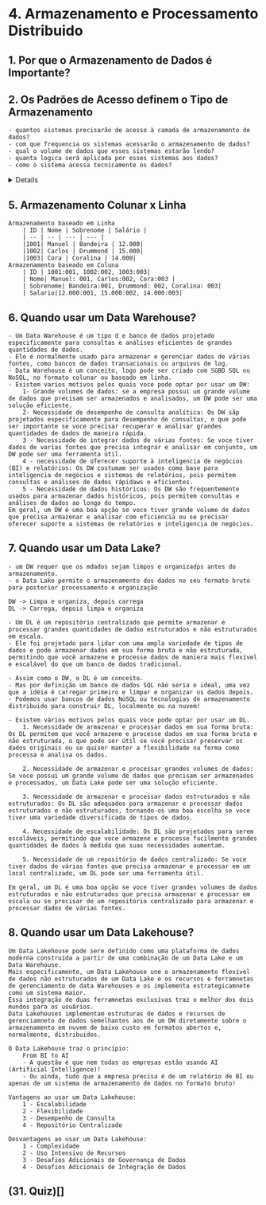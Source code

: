 # 4. Armazenamento e Processamento Distribuido

## 1. Por que o Armazenamento de Dados é Importante?

## 2. Os Padrões de Acesso definem o Tipo de Armazenamento
    - quantos sistemas precisarão de acesso à camada de armazenamento de dados?
    - com que frequencia os sistemas acessarão o armazenamento de dados?
    - qual o volume de dados que esses sistemas estarão lendo?
    - quanta logica será aplicada por esses sistemas aos dados?
    - como o sistema acessa tecnicamente os dados?
    
<details> ## 3 e 4 Armazenamento SQL/NoSQL ou Armazenamento de Arquivos? P1
    -> Depende dos padrões de acesso;
    <details>SQL
        - O armazenamento SQL é o formato tradicional de armazenamento de dados no formato tabular;
        - É um dos formatos de armazenamento mais antigos e amplamente usados nos dias de hoje
        - Ideal para dados estruturados
        - Usamos SGBDs (Sistemas Gerenciadores de Bancos de Dados) como Oracle, PostgresSQL, SQL Server ou MySQL, entre outros.
    </details>    
    <details> NoSQL
        - O armazenamento NoSQL nasceu na era do BigData para permitir o armazenamento de dados em diferentes formatos, em especial, dados semi-estruturados como no formato JSON, XML ou colunar
        - São sistemas de armazenamento orientados à performance e facilidade de uso
        - Exemplos de SGBDs NoSQL: MongoDB, Redis, Apache Cassandra, Apache HBase e Amazon DynamoDB.
    </details>

    - BigData é definido por 4 Vs: Volume, Velocidade, Viariedade e Veracidade.
    - E o V de Variedxade é normalmente uma das partes mais complexas. Pode ser necessário trabalhar com dados no fromato de vídeo, áudio, imagens, texto, arquivos pdf ou mesmo ícones. Ou ainda dados em um formato que facilite a pesquisa e reduza o espaço necessário para armazenamento.
   - Bancos de dados SQL ou NoSQL podem nãoser ideais nesses casos, isso sem falar na performance de acesso.
   - Exatamente aí que precisaremos de alternativas para armazenamento de dados. Precisamos de diferentes formatos e diferentes sistemas.
   - Alternativas incluem: Parquet, Avro, JSON, CSV, ORC, HDF5 e vários outros formatos.
</details>
   
## 5. Armazenamento Colunar x Linha
    Armazenamento baseado em Linha
        | ID | Nome | Sobrenome | Salário |
        | -- | -- | --- | --- |
        |1001| Manuel | Bandeira | 12.000|
        |1002| Carlos | Drummond | 15.000|
        |1003| Cora | Coralina | 14.000|
    Armazenamento baseado em Coluna
        | ID | 1001:001, 1002:002, 1003:003|
        | Nome| Manuel: 001, Carlos:002, Cora:003 |
        | Sobrenome| Bandeira:001, Drummond: 002, Coralina: 003|
        | Salario|12.000:001, 15.000:002, 14.000:003|
    
## 6. Quando usar um Data Warehouse?
    - Um Data Warehouse é um tipo d e banco de dados projetado especificamente para consultas e análises eficientes de grandes quantidades de dados.
    - Ele é normalmente usado para armazenar e gerenciar dados de várias fontes, como bancos de dados transacionais ou arquivos de log.
    - Data Warehouse é um conceito, logo pode ser criado com SGBD SQL ou NoSQL, no formato colunar ou baseado em linha.
    - Existem varios motivos pelos quais voce pode optar por usar um DW:
        1- Grande volumes de dados: se a empresa possui um grande volume de dados que precisam ser armazenados e analisados, um DW pode ser uma solução eficiente.
        2- Necessidade de desempenho de consulta analítica: Os DW sãp projetados especificamente para desempenho de consultas, o que pode ser importante se voce precisar recuperar e analisar grandes quantidades de dados de maneira rápida.
        3 - Necessidade de integrar dados de várias fontes: Se voce tiver dados de varias fontes que precisa integrar e analisar em conjunto, um DW pode ser uma ferramenta útil.
        4 - necessidade de oferecer suporte à inteligencia de negócios (BI) e relatórios: Os DW costumam ser usados como base para inteligencia de negócios e sistemas de relatórios, pois permitem consultas e análises de dados rápidaws e eficientes.
        5 - Necessidade de dados históricos: Os DW são frequentemente usados para armazenar dados históricos, pois permitem consultas e análises de dados ao longo do tempo.
    Em geral, um DW é uma boa opção se voce tiver grande volume de dados que precisa armazenar e analisar com eficiencia ou se precisar oferecer suporte a sistemas de relatórios e inteligencia de negócios.    

## 7. Quando usar um Data Lake?
    - um DW requer que os mdados sejam limpos e organizadps antes do armazenamento.
    - o Data Lake permite o armazenamento dos dados no seu formato bruto para posterior processamento e organização

    DW -> Limpa e organiza, depois carrega
    DL -> Carrega, depois limpa e organiza

    - Um DL é um repositório centralizado que permite armazenar e processar grandes quantidades de dadso estruturados e não estruturados em escala.
    - Ele foi projetado para lidar com uma ampla variedade de tipos de dados e pode armazenar dados em sua forma bruta e não estruturada, permitindo que você armazene e processe dados de maniera mais flexível e escalável do que um banco de dados tradicional.

    - Assim como o DW, o DL é um conceito.
    - Mas por definição um banco de dados SQL não seria o ideal, uma vez que a ideia é carregar primeiro e limpar e organizar os dados depois.
    - Podemos usar bancos de dados NoSQL ou tecnologias de armazenamento distribuido para construir DL, localmente ou na nuvem!

    - Existem vários motivos pelos quais voce pode optar por usar um DL.
        1. Necessidade de armazenar e processar dados em sua forma bruta: Os DL permitem que você armazene e processe dados em sua forma bruta e não estruturada, o que pode ser útil se você precisar preservar os dados originais ou se quiser manter a flexibilidade na forma como processa e analisa os dados.
        
        2. Necessidade de armazenar e processar grandes volumes de dados: Se voce possui um grande volume de dados que precisam ser armazenados e processados, um Data Lake pode ser uma solução eficiente.

        3. Necessidade de armazenar e processar dados estruturados e não estruturados: Os DL são adequados para armazenar e processar dados estruturados e não estruturados, tornando-os uma boa escolha se voce tiver uma variedade diversificada de tipos de dados.

        4. Necessidade de escalabilidade: Os DL são projetados para serem escaláveis, permitindo que voce armazene e processe facilmente grandes quantidades de dados à medida que suas necessidades aumentam.

        5. Necessidade de um repositório de dados centralizado: Se voce tiver dados de várias fontes que precisa armazenar e processar em um local centralizado, um DL pode ser uma ferramenta útil.
    
    Em geral, um DL é uma boa opção se voce tiver grandes volumes de dados estruturados e não estruturados que precisa armazenar e processar em escala ou se precisar de um repositório centralizado para armazenar e processar dados de várias fontes.

## 8. Quando usar um Data Lakehouse?
    Um Data Lakehouse pode sere definido como uma plataforma de dados moderna construída a partir de uma combinação de um Data Lake e um Data Warehouse.
    Mais especificamente, um Data Lakehouse une o armazenamento flexível de dados não estruturados de um Data Lake e os recursos e ferramnetas de gerenciamento de data Warehouses e os implementa estrategicamnete como um sistema maior.
    Essa integração de duas ferramnetas exclusivas traz o melhor dos dois mundos para os usuários.
    Data Lakehouses implementam estruturas de dados e recursos de gerenciamneto de dados semelhantes aos de um DW diretamente sobre o armazenamento em nuvem de baixo custo em formatos abertos e, normalmente, distribuidos.

    O Data Lakehouse traz o princípio:
        From BI to AI
        - A questão é que nem todas as empresas estão usando AI (Artificial Intelligence)!
        - Ou ainda, tudo que a empresa precisa é de um relatório de BI ou apenas de um sistema de armazenamento de dados no formato bruto!
    
    Vantagens ao usar um Data Lakehouse:
        1 - Escalabilidade
        2 - Flexibilidade
        3 - Desempenho de Consulta
        4 - Repositório Centralizado

    Desvantagens ao usar um Data Lakehouse:
        1 - Complexidade
        2 - Uso Intensivo de Recursos
        3 - Desafios Adicionais de Governança de Dados
        4 - Desafios Adicionais de Integração de Dados

<!--
## 9. Quando usar um Data Store? P1
    Um Data Store é um repositório para armazenar e gerenciar dados.
    Tecnicamente podemos dividir os Data Stores em 7 categorias:
        1 - Bancos de Dados Relacionais (SQL - Normalmente usados em DWs)
        2 - Bancos de Dados Não Relacionais (NoSQL - podem ser usados em DWs ou Data Lakes)
        3- Sistemas de Arquivos (Distribuidos ou não, são usados em DLs e Data Lakehouses)
        4 - Armazenamento Key-Value
        5 - Full-Text Search Engine
        6 - Fila de Mensagens
        7 - In-Memory Data Store



## 10. Quando usar um Data Store? P2
    
## 11. Quando usar um Data Store? P3

## 12. Formatos de Arquivos frequentemente usados em Engenharia de Dados

## 13. Formato Parquet

## 14. Formato Avro

## 15. Formato ORC, CSV e JSON

## 16. O que é um sistema Distribuido?

## 17. Sistemas de Arquivos Distribuidos e Sistemas de Processamento Distribuido

## 18. Hierarquia de um Sistema Distribuido

## 19. 10 Exemplos de Sistemas de Arquivos Locais

## 20. 10 Exemplos de Sistemas de Arquivos Distribuidos

## 21. 20 Exemplos de Sistemas de Processamento Distribuidos

## 22. Vantagens de Distemas Distribuidos

## 23. Desvantagens de Sistemas Distribuidos

## 24. [PDF] Exemplos de Soluções Para Armazenamento e Processamento Distribuido

## 25. [PDF] Compressão de Arquivos para o ArmazenamentoDistribuido

## 26. [PDF] Demonstração Pratica 1 - O Funcionamento de um Sistema Distribuido

## 27. Demonstração Pratica 1 - Definindo o Ambiente

## 28. Demonstração Pratica 1 - Carga de Dados

## 29. Demonstração Pratica 1 - Comportamento do Sistema Distribuido quando um servidor fica indisponivel

## 30. Demonstração Pratica 1 - Acessando os Dados

--> 

## (31. Quiz)[]